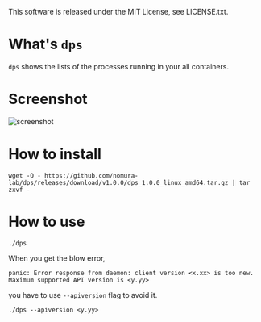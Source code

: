 This software is released under the MIT License, see LICENSE.txt.
 
 # What's `dps`
 
 `dps` shows the lists of the processes running in your all containers.

# Screenshot
![screenshot](https://github.com/nomura-lab/dps/blob/images/screenshot.png)

# How to install

```
wget -O - https://github.com/nomura-lab/dps/releases/download/v1.0.0/dps_1.0.0_linux_amd64.tar.gz | tar zxvf -
```

# How to use

```
./dps
```

When you get the blow error,

```
panic: Error response from daemon: client version <x.xx> is too new. Maximum supported API version is <y.yy>
```

you have to use `--apiversion` flag to avoid it.

```
./dps --apiversion <y.yy>
```



